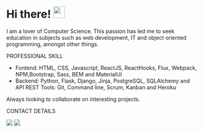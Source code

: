<h1>Hi there! <img src="https://raw.githubusercontent.com/MartinHeinz/MartinHeinz/master/wave.gif" width="30px"> </h1>

I am a lover of Computer Science. This passion has led me to seek education in subjects such as web development, IT and object oriented programming, amongst other things. 

PROFESSIONAL SKILL
- Fontend: HTML, CSS, Javascript, ReactJS, ReactHooks, Flux, Webpack, NPM,Bootstrap, Sass, BEM and MaterialUI
- Backend: Python, Flask, Django, Jinja, PostgreSQL, SQLAlchemy and API REST
Tools: Git, Command line, Scrum, Kanban and Heroku
 
Always looking to collaborate on interesting projects.
 
CONTACT DETAILS

[<img src="https://img.icons8.com/fluent/48/000000/linkedin.png"/>](https://www.linkedin.com/in/rafaelagcalves)           [<img src="https://img.icons8.com/fluent/48/000000/email-open.png"/>](mailto:rafaelagcalves@gmail.com) 




